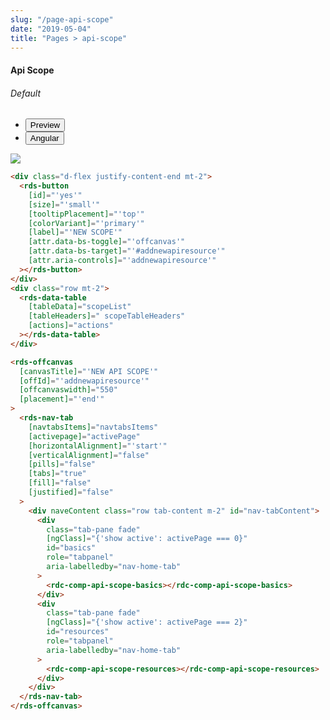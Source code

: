 ```yaml
---
slug: "/page-api-scope"
date: "2019-05-04"
title: "Pages > api-scope"
---
```

<!-- CSS only -->
<link href="https://cdn.jsdelivr.net/npm/bootstrap@5.1.3/dist/css/bootstrap.min.css" rel="stylesheet" integrity="sha384-1BmE4kWBq78iYhFldvKuhfTAU6auU8tT94WrHftjDbrCEXSU1oBoqyl2QvZ6jIW3" crossorigin="anonymous">
<link rel="stylesheet" href="../assets/css/style-elements.css">

#### Api Scope

<p></p>
<section class="py-4">        
    <h6>Default</h6>                                                                                     
    <div class="py-3">
      <div class="cust-tabs">
        <ul class="nav nav-tabs" id="myTab" role="tablist">
          <li class="nav-item" role="presentation">
            <button class="nav-link active" id="PreviewBasic-tab" data-bs-toggle="tab" data-bs-target="#PreviewBasic" type="button" role="tab" aria-controls="PreviewBasic" aria-selected="true">Preview </button>
          </li>
          <li class="nav-item" role="presentation">
            <button class="nav-link" id="AngularBasic-tab" data-bs-toggle="tab" data-bs-target="#AngularBasic" type="button" role="tab" aria-controls="AngularBasic" aria-selected="false"><i class="bi bi-code-slash" style="font-size:1.0rem"></i>Angular</button>
          </li>
        </ul>
      </div>
      <div class="tab-content card border" id="myTabContent">
        <div class="tab-pane fade show active" id="PreviewBasic" role="tabpanel" aria-labelledby="PreviewBasic-tab">
         <div class="contents  p-5">
              <div class="row">
              <!-- <img src="https://raw.githubusercontent.com/Wai-Technologies/raaghu/main/raaghu-mfe/assets/Edit-Language-Text.png" alt="color"> -->
              <img src="/images/api-scope.png" class="">
           </div>
                       
  </div>
        </div>
        <div class="tab-pane fade show" id="AngularBasic" role="tabpanel" aria-labelledby="AngularBasic-tab">
          <div class="contents bg-code">
<div class="row m-0">

```html
<div class="d-flex justify-content-end mt-2">
  <rds-button
    [id]="'yes'"
    [size]="'small'"
    [tooltipPlacement]="'top'"
    [colorVariant]="'primary'"
    [label]="'NEW SCOPE'"
    [attr.data-bs-toggle]="'offcanvas'"
    [attr.data-bs-target]="'#addnewapiresource'"
    [attr.aria-controls]="'addnewapiresource'"
  ></rds-button>
</div>
<div class="row mt-2">
  <rds-data-table
    [tableData]="scopeList"
    [tableHeaders]=" scopeTableHeaders"
    [actions]="actions"
  ></rds-data-table>
</div>

<rds-offcanvas
  [canvasTitle]="'NEW API SCOPE'"
  [offId]="'addnewapiresource'"
  [offcanvaswidth]="550"
  [placement]="'end'"
>
  <rds-nav-tab
    [navtabsItems]="navtabsItems"
    [activepage]="activePage"
    [horizontalAlignment]="'start'"
    [verticalAlignment]="false"
    [pills]="false"
    [tabs]="true"
    [fill]="false"
    [justified]="false"
  >
    <div naveContent class="row tab-content m-2" id="nav-tabContent">
      <div
        class="tab-pane fade"
        [ngClass]="{'show active': activePage === 0}"
        id="basics"
        role="tabpanel"
        aria-labelledby="nav-home-tab"
      >
        <rdc-comp-api-scope-basics></rdc-comp-api-scope-basics>
      </div>
      <div
        class="tab-pane fade"
        [ngClass]="{'show active': activePage === 2}"
        id="resources"
        role="tabpanel"
        aria-labelledby="nav-home-tab"
      >
        <rdc-comp-api-scope-resources></rdc-comp-api-scope-resources>
      </div>
    </div>
  </rds-nav-tab>
</rds-offcanvas>
```
</div>
</div>
  </div>
        </div>
      </div>
    </div>
  </section>
  

